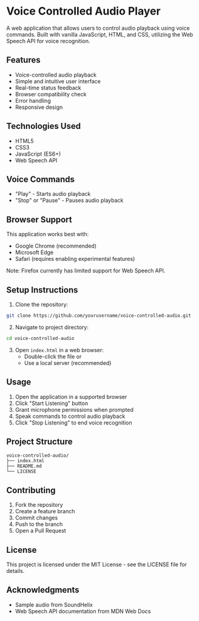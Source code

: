 # Voice Controlled Audio Player

A web application that allows users to control audio playback using voice commands. Built with vanilla JavaScript, HTML, and CSS, utilizing the Web Speech API for voice recognition.

## Features

- Voice-controlled audio playback
- Simple and intuitive user interface
- Real-time status feedback
- Browser compatibility check
- Error handling
- Responsive design

## Technologies Used

- HTML5
- CSS3
- JavaScript (ES6+)
- Web Speech API

## Voice Commands

- "Play" - Starts audio playback
- "Stop" or "Pause" - Pauses audio playback

## Browser Support

This application works best with:
- Google Chrome (recommended)
- Microsoft Edge
- Safari (requires enabling experimental features)

Note: Firefox currently has limited support for Web Speech API.

## Setup Instructions

1. Clone the repository:
```bash
git clone https://github.com/yourusername/voice-controlled-audio.git
```

2. Navigate to project directory:
```bash
cd voice-controlled-audio
```

3. Open `index.html` in a web browser:
   - Double-click the file or
   - Use a local server (recommended)

## Usage

1. Open the application in a supported browser
2. Click "Start Listening" button
3. Grant microphone permissions when prompted
4. Speak commands to control audio playback
5. Click "Stop Listening" to end voice recognition

## Project Structure

```
voice-controlled-audio/
├── index.html
├── README.md
└── LICENSE
```

## Contributing

1. Fork the repository
2. Create a feature branch
3. Commit changes
4. Push to the branch
5. Open a Pull Request

## License

This project is licensed under the MIT License - see the LICENSE file for details.

## Acknowledgments

- Sample audio from SoundHelix
- Web Speech API documentation from MDN Web Docs